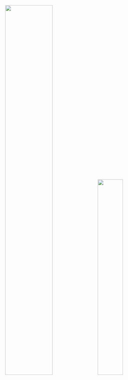 <div class='container'>
<img style="height: auto; width: 55%;" class="img" src="https://github-readme-stats.vercel.app/api?username=user&show_icons=true&theme=blue-green" />
&nbsp;
&nbsp;
<img style="height: auto; width: 40%;" class="img" src="https://github-readme-stats.vercel.app/api/top-langs/?username=user&theme=blue-green&langs_count=8&layout=compact" /></div>
</div>
